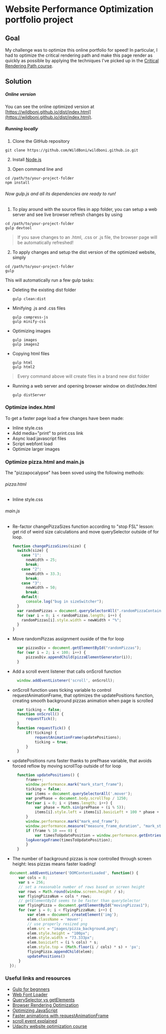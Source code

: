 # Website Performance Optimization portfolio project

## Goal

My challenge was to optimize this online portfolio for speed! In particular, I had to optimize the critical rendering path and make this page render as quickly as possible by applying the techniques I've picked up in the [Critical Rendering Path course](https://www.udacity.com/course/ud884).

## Solution

##### Online version

You can see the online optimized version at [https://wildboni.github.io/dist/index.html](https://wildboni.github.io/dist/index.html).

##### Running locally

1. Clone the GitHub repository

  ```
  git clone https://github.com/WildBoni/wildboni.github.io.git
  ```

2. Install [Node.js](https://nodejs.org/)

3.  Open command line and

  ```
  cd /path/to/your-project-folder
  npm install
  ```

###### Now gulp.js and all its dependencies are ready to run!

1. To play around with the source files in app folder, you can setup a web server and see live browser refresh changes by using

  ```
  cd /path/to/your-project-folder
  gulp devtool
  ```

>  If you save changes to an .html, .css or .js file, the browser page will be automatically refreshed!

2. To apply changes and setup the dist version of the optimized website, simply

  ```
  cd /path/to/your-project-folder
  gulp
  ```

This will automatically run a few gulp tasks:

- Deleting the existing dist folder

  ```
  gulp clean:dist
  ```

- Minifying .js and .css files

  ```
  gulp compress-js
  gulp minify-css
  ```

- Optimizing images

  ```
  gulp images
  gulp images2
  ```

- Copying html files

  ```
  gulp html
  gulp html2
  ```

>  Every command above will create files in a brand new dist folder

- Running a web server and opening browser window on dist/index.html

  ```
  gulp distServer
  ```

### Optimize index.html

To get a faster page load a few changes have been made:

- Inline style.css
- Add media="print" to print.css link
- Async load javascript files
- Script webfont load
- Optimize larger images

### Optimize pizza.html and main.js

The "pizzapocalypse" has been soved using the following methods:

###### pizza.html

- Inline style.css

###### main.js
- Re-factor changePizzaSizes function according to "stop FSL" lesson: get rid of weird size calculations and move querySelector outside of for loop.

  ```javascript
  function changePizzaSizes(size) {
    switch(size) {
      case "1":
        newWidth = 25;
        break;
      case "2":
        newWidth = 33.3;
        break;
      case "3":
        newWidth = 50;
        break;
      default:
        console.log("bug in sizeSwitcher");
    }
    var randomPizzas = document.querySelectorAll(".randomPizzaContainer");
    for (var i = 0; i < randomPizzas.length; i++) {
      randomPizzas[i].style.width = newWidth + "%";
    }
  }
  ```

- Move randomPizzas assignment ouside of the for loop

  ```javascript
    var pizzasDiv = document.getElementById("randomPizzas");
    for (var i = 2; i < 100; i++) {
        pizzasDiv.appendChild(pizzaElementGenerator(i));
    }
  ```

- Add a scroll event listener that calls onScroll function

  ```javascript
    window.addEventListener('scroll', onScroll);
  ```

- onScroll function uses ticking variable to control requestAnimationFrame, that optimizes the updatePositions function, creating smooth background pizzas animation when page is scrolled

  ```javascript
    var ticking = false;
    function onScroll() {
	    requestTick();
    }
    function requestTick() {
        if(!ticking) {
            requestAnimationFrame(updatePositions);
            ticking = true;
        }
    }
  ```

- updatePositions runs faster thanks to prePhase variable, that avoids forced reflow by moving scrollTop outside of for loop

  ```javascript
    function updatePositions() {
        frame++;
        window.performance.mark("mark_start_frame");
	    ticking = false;
        var items = document.querySelectorAll('.mover');
        var prePhase = document.body.scrollTop / 1250;
        for(var i = 0; i < items.length; i++) {
            var phase = Math.sin(prePhase + (i % 5));
            items[i].style.left = items[i].basicLeft + 100 * phase + 'px';
        }
        window.performance.mark("mark_end_frame");
        window.performance.measure("measure_frame_duration", "mark_start_frame", "mark_end_frame");
        if (frame % 10 === 0) {
            var timesToUpdatePosition = window.performance.getEntriesByName("measure_frame_duration");
        logAverageFrame(timesToUpdatePosition);
        }
    }
  ```

-  The number of background pizzas is now controlled through screen height: less pizzas means faster loading!

  ```javascript
    document.addEventListener('DOMContentLoaded', function() {
        var cols = 8;
        var s = 256;
        // set a reasonable number of rows based on screen height
        var rows = Math.round(window.screen.height / s);
        var flyingPizzaNum = cols * rows;
        // getElementById seems to be faster than querySelector
        var flyingPizza = document.getElementById("movingPizzas1");
        for (var i = 0; i < flyingPizzaNum; i++) {
            var elem = document.createElement('img');
            elem.className = 'mover';
            // use properly resized png
            elem.src = "images/pizza_background.png";
            elem.style.height = "100px";
            elem.style.width = "73.333px";
            elem.basicLeft = (i % cols) * s;
            elem.style.top = (Math.floor(i / cols) * s) + 'px';
            flyingPizza.appendChild(elem);
            updatePositions()
        }
    });
  ```

### Useful links and resources

* [Gulp for begnners](https://css-tricks.com/gulp-for-beginners/)
* [Web Font Loader](https://github.com/typekit/webfontloader)
* [QuerySelector vs getElements](http://stackoverflow.com/questions/14377590/queryselector-and-queryselectorall-vs-getelementsbyclassname-and-getelementbyid)
* [Browser Rendering Optimization](https://github.com/nghuuphuoc/Browser-Rendering-Optimization)
* [Optimizing JavaScript](https://developers.google.com/web/fundamentals/performance/critical-rendering-path/adding-interactivity-with-javascript.html "javascript")
* [Faster animations with requestAnimationFrame](http://www.html5rocks.com/en/tutorials/speed/animations/#debouncing-scroll-events)
* [scroll event explained](https://developer.mozilla.org/en-US/docs/Web/Events/scroll)
* [Udacity website optimization course](https://www.udacity.com/course/website-performance-optimization--ud884)

